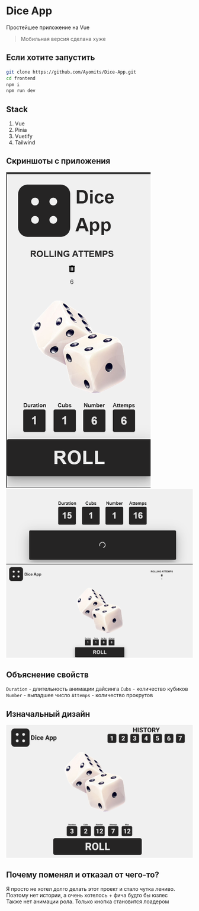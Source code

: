 # Dice App

Простейшее приложение на Vue

> Мобильная версия сделана хуже

## Если хотите запустить

```bash
git clone https://github.com/Ayomits/Dice-App.git
cd frontend
npm i
npm run dev
```

## Stack

<ol>
  <li>Vue</li>
  <li>Pinia</li>
  <li>Vuetify</li>
  <li>Tailwind</li>
</ol>

## Скриншоты с приложения

<img src='./dice_mobile.png'>
<img src='./dicing.png'>
<img src="./dice_pc.png">

## Объяснение свойств

`Duration` - длительность анимации дайсинга
`Cubs` - количество кубиков
`Number` - выпадшее число
`Attemps` - количество прокрутов

## Изначальный дизайн

<img src='./dice_app_design.png'>

## Почему поменял и отказал от чего-то?

Я просто не хотел долго делать этот проект и стало чутка лениво. Поэтому нет истории, а очень хотелось + фича будто бы юзлес <br>
Также нет анимации рола. Только кнопка становится лоадером
